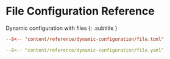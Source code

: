 # File Configuration Reference

Dynamic configuration with files
{: .subtitle }

```toml  tab="TOML"
--8<-- "content/reference/dynamic-configuration/file.toml"
```

```yml  tab="YAML"
--8<-- "content/reference/dynamic-configuration/file.yaml"
```
